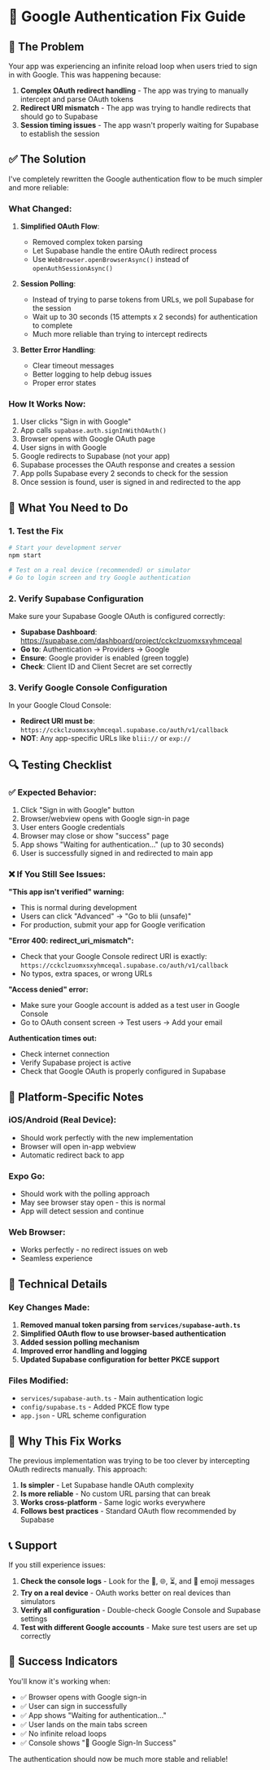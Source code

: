 # 🔧 Google Authentication Fix Guide

## 🐛 The Problem
Your app was experiencing an infinite reload loop when users tried to sign in with Google. This was happening because:

1. **Complex OAuth redirect handling** - The app was trying to manually intercept and parse OAuth tokens
2. **Redirect URI mismatch** - The app was trying to handle redirects that should go to Supabase
3. **Session timing issues** - The app wasn't properly waiting for Supabase to establish the session

## ✅ The Solution
I've completely rewritten the Google authentication flow to be much simpler and more reliable:

### **What Changed:**

1. **Simplified OAuth Flow**:
   - Removed complex token parsing
   - Let Supabase handle the entire OAuth redirect process
   - Use `WebBrowser.openBrowserAsync()` instead of `openAuthSessionAsync()`

2. **Session Polling**:
   - Instead of trying to parse tokens from URLs, we poll Supabase for the session
   - Wait up to 30 seconds (15 attempts x 2 seconds) for authentication to complete
   - Much more reliable than trying to intercept redirects

3. **Better Error Handling**:
   - Clear timeout messages
   - Better logging to help debug issues
   - Proper error states

### **How It Works Now:**

1. User clicks "Sign in with Google"
2. App calls `supabase.auth.signInWithOAuth()` 
3. Browser opens with Google OAuth page
4. User signs in with Google
5. Google redirects to Supabase (not your app)
6. Supabase processes the OAuth response and creates a session
7. App polls Supabase every 2 seconds to check for the session
8. Once session is found, user is signed in and redirected to the app

## 🚀 What You Need to Do

### **1. Test the Fix**
```bash
# Start your development server
npm start

# Test on a real device (recommended) or simulator
# Go to login screen and try Google authentication
```

### **2. Verify Supabase Configuration**
Make sure your Supabase Google OAuth is configured correctly:

- **Supabase Dashboard**: https://supabase.com/dashboard/project/cckclzuomxsxyhmceqal
- **Go to**: Authentication → Providers → Google
- **Ensure**: Google provider is enabled (green toggle)
- **Check**: Client ID and Client Secret are set correctly

### **3. Verify Google Console Configuration**
In your Google Cloud Console:

- **Redirect URI must be**: `https://cckclzuomxsxyhmceqal.supabase.co/auth/v1/callback`
- **NOT**: Any app-specific URLs like `blii://` or `exp://`

## 🔍 Testing Checklist

### **✅ Expected Behavior:**
1. Click "Sign in with Google" button
2. Browser/webview opens with Google sign-in page
3. User enters Google credentials
4. Browser may close or show "success" page
5. App shows "Waiting for authentication..." (up to 30 seconds)
6. User is successfully signed in and redirected to main app

### **❌ If You Still See Issues:**

**"This app isn't verified" warning:**
- This is normal during development
- Users can click "Advanced" → "Go to blii (unsafe)"
- For production, submit your app for Google verification

**"Error 400: redirect_uri_mismatch":**
- Check that your Google Console redirect URI is exactly: `https://cckclzuomxsxyhmceqal.supabase.co/auth/v1/callback`
- No typos, extra spaces, or wrong URLs

**"Access denied" error:**
- Make sure your Google account is added as a test user in Google Console
- Go to OAuth consent screen → Test users → Add your email

**Authentication times out:**
- Check internet connection
- Verify Supabase project is active
- Check that Google OAuth is properly configured in Supabase

## 📱 Platform-Specific Notes

### **iOS/Android (Real Device):**
- Should work perfectly with the new implementation
- Browser will open in-app webview
- Automatic redirect back to app

### **Expo Go:**
- Should work with the polling approach
- May see browser stay open - this is normal
- App will detect session and continue

### **Web Browser:**
- Works perfectly - no redirect issues on web
- Seamless experience

## 🔧 Technical Details

### **Key Changes Made:**

1. **Removed manual token parsing from `services/supabase-auth.ts`**
2. **Simplified OAuth flow to use browser-based authentication**
3. **Added session polling mechanism**
4. **Improved error handling and logging**
5. **Updated Supabase configuration for better PKCE support**

### **Files Modified:**
- `services/supabase-auth.ts` - Main authentication logic
- `config/supabase.ts` - Added PKCE flow type
- `app.json` - URL scheme configuration

## 🎯 Why This Fix Works

The previous implementation was trying to be too clever by intercepting OAuth redirects manually. This approach:

1. **Is simpler** - Let Supabase handle OAuth complexity
2. **Is more reliable** - No custom URL parsing that can break
3. **Works cross-platform** - Same logic works everywhere
4. **Follows best practices** - Standard OAuth flow recommended by Supabase

## 📞 Support

If you still experience issues:

1. **Check the console logs** - Look for the 🔐, 🌐, ⏳, and 🎉 emoji messages
2. **Try on a real device** - OAuth works better on real devices than simulators
3. **Verify all configuration** - Double-check Google Console and Supabase settings
4. **Test with different Google accounts** - Make sure test users are set up correctly

## 🎉 Success Indicators

You'll know it's working when:
- ✅ Browser opens with Google sign-in
- ✅ User can sign in successfully  
- ✅ App shows "Waiting for authentication..."
- ✅ User lands on the main tabs screen
- ✅ No infinite reload loops
- ✅ Console shows "🎉 Google Sign-In Success"

The authentication should now be much more stable and reliable!
